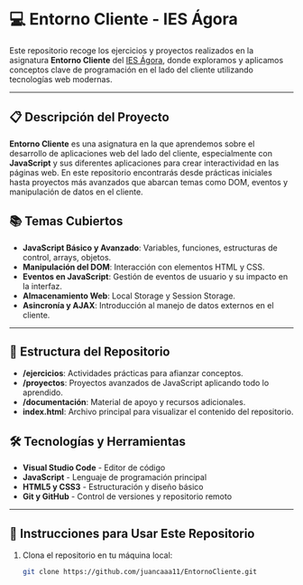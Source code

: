 # 💻 Entorno Cliente - IES Ágora

Este repositorio recoge los ejercicios y proyectos realizados en la asignatura **Entorno Cliente** del [IES Ágora](https://iesagora.es), donde exploramos y aplicamos conceptos clave de programación en el lado del cliente utilizando tecnologías web modernas.

---

## 📋 Descripción del Proyecto

**Entorno Cliente** es una asignatura en la que aprendemos sobre el desarrollo de aplicaciones web del lado del cliente, especialmente con **JavaScript** y sus diferentes aplicaciones para crear interactividad en las páginas web. En este repositorio encontrarás desde prácticas iniciales hasta proyectos más avanzados que abarcan temas como DOM, eventos y manipulación de datos en el cliente.

## 📚 Temas Cubiertos

- **JavaScript Básico y Avanzado**: Variables, funciones, estructuras de control, arrays, objetos.
- **Manipulación del DOM**: Interacción con elementos HTML y CSS.
- **Eventos en JavaScript**: Gestión de eventos de usuario y su impacto en la interfaz.
- **Almacenamiento Web**: Local Storage y Session Storage.
- **Asincronía y AJAX**: Introducción al manejo de datos externos en el cliente.

---

## 📂 Estructura del Repositorio

- **/ejercicios**: Actividades prácticas para afianzar conceptos.
- **/proyectos**: Proyectos avanzados de JavaScript aplicando todo lo aprendido.
- **/documentación**: Material de apoyo y recursos adicionales.
- **index.html**: Archivo principal para visualizar el contenido del repositorio.

## 🛠 Tecnologías y Herramientas

- **Visual Studio Code** - Editor de código
- **JavaScript** - Lenguaje de programación principal
- **HTML5 y CSS3** - Estructuración y diseño básico
- **Git y GitHub** - Control de versiones y repositorio remoto

---

## 🚀 Instrucciones para Usar Este Repositorio

1. Clona el repositorio en tu máquina local:
   ```bash
   git clone https://github.com/juancaaa11/EntornoCliente.git

